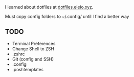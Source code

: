 I learned about dotfiles at [dotfiles.eieio.xyz](http://dotfiles.eieio.xyz).

Must copy config folders to ~/.config/ until I find a better way


## TODO
- Terminal Preferences
- Change Shell to ZSH
- .zshrc
- Git (config and SSH)
- .config
- .poshtemplates
